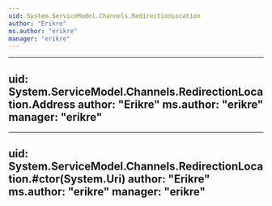 ```yaml
---
uid: System.ServiceModel.Channels.RedirectionLocation
author: "Erikre"
ms.author: "erikre"
manager: "erikre"
---
```


---
uid: System.ServiceModel.Channels.RedirectionLocation.Address
author: "Erikre"
ms.author: "erikre"
manager: "erikre"
---

---
uid: System.ServiceModel.Channels.RedirectionLocation.#ctor(System.Uri)
author: "Erikre"
ms.author: "erikre"
manager: "erikre"
---
